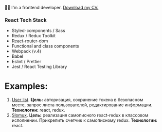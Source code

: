 👋🏼 I'm a frontend developer.
[Download my CV.](https://disk.yandex.ru/i/RBJAK_evQd3SUg)

### React Tech Stack
- Styled-components / Sass
- Redux / Redux Toolkit
- React-router-dom
- Functional and class components
- Webpack (v.4)
- Babel
- Eslint / Prettier
- Jest / React Testing Library

# Examples:

1. [User list](https://github.com/fedkam/test-get-list-users). **Цель:** авторизация, сохранение токена в безопасном месте, запрос листа пользователей, редактирование информации. **Технологии:** react, redux.
2. [Slomux](https://github.com/fedkam/test-slomux). **Цель:** реализация самописного react-redux в классовом исполнении. Прикрепить счетчик к самописному redux. **Технологии:** react.
